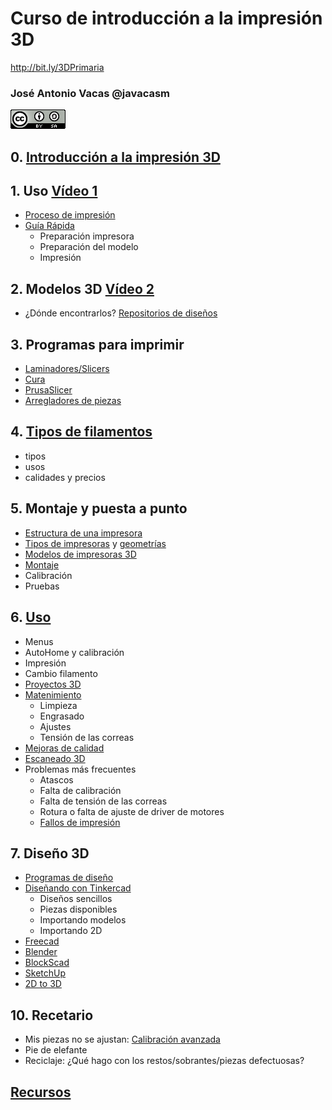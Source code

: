 # Curso de introducción a la impresión 3D

http://bit.ly/3DPrimaria

### José Antonio Vacas @javacasm

![CCbySA](images/CCbySQ_88x31.png)

## 0. [Introducción a la impresión 3D](./0.0.Introduccion3D.md)

## 1. Uso [Vídeo 1]()
* [Proceso de impresión](./1.0.ProcesoImpresion3D.md)
* [Guía Rápida](./0.5.GuiaRapida.md)
    * Preparación impresora
    * Preparación del modelo
    * Impresión

## 2. Modelos 3D [Vídeo 2]()
* ¿Dónde encontrarlos? [Repositorios de diseños](./2.0.Repositorios.md)

## 3. Programas para imprimir
* [Laminadores/Slicers](./3.0.Slicers.md) 
* [Cura](./3.1.Cura.md)
* [PrusaSlicer](./3.2.Prusaslicer.md)
* [Arregladores de piezas](./3.4.ReparacionPiezas.md)

## 4. [Tipos de filamentos](./4.0.Filamentos.md) 
* tipos
* usos
* calidades y precios

## 5. Montaje y puesta a punto
* [Estructura de una impresora](./5.0.EstructuraImpresora3D.md)
* [Tipos de impresoras](5.1.0.Impresoras3D.md) y [geometrías](./5.1.1.Geometrías.md)
* [Modelos de impresoras 3D](./5.1.2.Modelos.md)
* [Montaje](./5.2.Montaje.md)
* Calibración
* Pruebas

## 6. [Uso](./6.0.Uso.md)
* Menus
* AutoHome y calibración
* Impresión
* Cambio filamento
* [Proyectos 3D](./6.3.Proyectos3D.md)
* [Matenimiento](./6.4.Mantenimiento.md)
    * Limpieza
    * Engrasado
    * Ajustes
    * Tensión de las correas
* [Mejoras de calidad](./6.5.MejoraCalidad.md)    
* [Escaneado 3D](./6.7.Escaneado3D.md)
* Problemas más frecuentes
    * Atascos
    * Falta de calibración
    * Falta de tensión de las correas
    * Rotura o falta de ajuste de driver de motores
    * [Fallos de impresión](./6.8.FallosImpresion.md)

## 7. Diseño 3D
* [Programas de diseño](./7.0.HerramientasDiseño3D.md)
* [Diseñando con Tinkercad](./7.2.Tinkercad.md)
    * Diseños sencillos
    * Piezas disponibles
    * Importando modelos
    * Importando 2D
* [Freecad](./7.3.Freecad.md)
* [Blender](./7.4.Blender.md)
* [BlockScad](./7.5.BlockScad.md)
* [SketchUp](./7.6.SketchUp.md)
* [2D to 3D](7.9.2d-To-3D.md)


## 10. Recetario
* Mis piezas no se ajustan: [Calibración avanzada](https://coronavirusmakersmadrid.org/prueba-de-tolerancia/) 
* Pie de elefante
* Reciclaje: ¿Qué hago con los restos/sobrantes/piezas defectuosas?

## [Recursos](./Recursos.md)